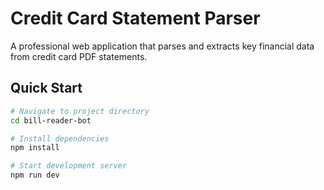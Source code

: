 # Credit Card Statement Parser

A professional web application that parses and extracts key financial data from credit card PDF statements. 

## Quick Start

```sh
# Navigate to project directory
cd bill-reader-bot

# Install dependencies
npm install

# Start development server
npm run dev
```


